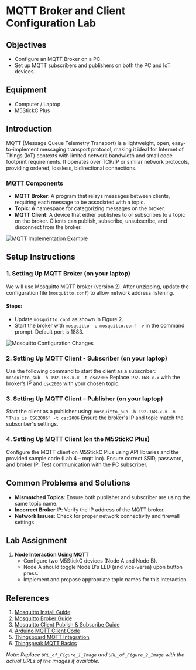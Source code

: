 # MQTT Broker and Client Configuration Lab

## Objectives
- Configure an MQTT Broker on a PC.
- Set up MQTT subscribers and publishers on both the PC and IoT devices.

## Equipment
- Computer / Laptop
- M5StickC Plus

## Introduction
MQTT (Message Queue Telemetry Transport) is a lightweight, open, easy-to-implement messaging transport protocol, making it ideal for Internet of Things (IoT) contexts with limited network bandwidth and small code footprint requirements. It operates over TCP/IP or similar network protocols, providing ordered, lossless, bidirectional connections.

### MQTT Components
- **MQTT Broker**: A program that relays messages between clients, requiring each message to be associated with a topic.
- **Topic**: A namespace for categorizing messages on the broker.
- **MQTT Client**: A device that either publishes to or subscribes to a topic on the broker. Clients can publish, subscribe, unsubscribe, and disconnect from the broker.

![MQTT Implementation Example](URL_of_Figure_1_Image)

## Setup Instructions

### 1. Setting Up MQTT Broker (on your laptop)
We will use Mosquitto MQTT broker (version 2). After unzipping, update the configuration file (`mosquitto.conf`) to allow network address listening.

#### Steps:
- Update `mosquitto.conf` as shown in Figure 2.
- Start the broker with `mosquitto -c mosquitto.conf -v` in the command prompt. Default port is 1883.

![Mosquitto Configuration Changes](URL_of_Figure_2_Image)

### 2. Setting Up MQTT Client - Subscriber (on your laptop)
Use the following command to start the client as a subscriber:
`mosquitto_sub -h 192.168.x.x -t csc2006`
Replace `192.168.x.x` with the broker’s IP and `csc2006` with your chosen topic.

### 3. Setting Up MQTT Client – Publisher (on your laptop)
Start the client as a publisher using:
`mosquitto_pub -h 192.168.x.x -m “This is CSC2006” -t csc2006`
Ensure the broker's IP and topic match the subscriber's settings.

### 4. Setting Up MQTT Client (on the M5StickC Plus)
Configure the MQTT client on M5StickC Plus using API libraries and the provided sample code (Lab 4 – mqtt.ino). Ensure correct SSID, password, and broker IP. Test communication with the PC subscriber.

## Common Problems and Solutions
- **Mismatched Topics**: Ensure both publisher and subscriber are using the same topic name.
- **Incorrect Broker IP**: Verify the IP address of the MQTT broker.
- **Network Issues**: Check for proper network connectivity and firewall settings.

## Lab Assignment
1. **Node Interaction Using MQTT**
   - Configure two M5StickC devices (Node A and Node B).
   - Node A should toggle Node B's LED (and vice-versa) upon button press.
   - Implement and propose appropriate topic names for this interaction.

## References
1. [Mosquitto Install Guide](http://www.steves-internet-guide.com/install-mosquitto-broker/)
2. [Mosquitto Broker Guide](http://www.steves-internet-guide.com/mosquitto-broker/)
3. [Mosquitto Client Publish & Subscribe Guide](http://www.steves-internet-guide.com/mosquitto_pub-sub-clients/)
4. [Arduino MQTT Client Code](https://github.com/m5stack/M5StickC-Plus/blob/master/examples/Advanced/MQTT/MQTT.ino)
5. [Thingsboard MQTT Integration](https://thingsboard.io/docs/user-guide/integrations/mqtt/)
6. [Thingspeak MQTT Basics](https://www.mathworks.com/help/thingspeak/mqtt-basics.html)

*Note: Replace `URL_of_Figure_1_Image` and `URL_of_Figure_2_Image` with the actual URLs of the images if available.*

